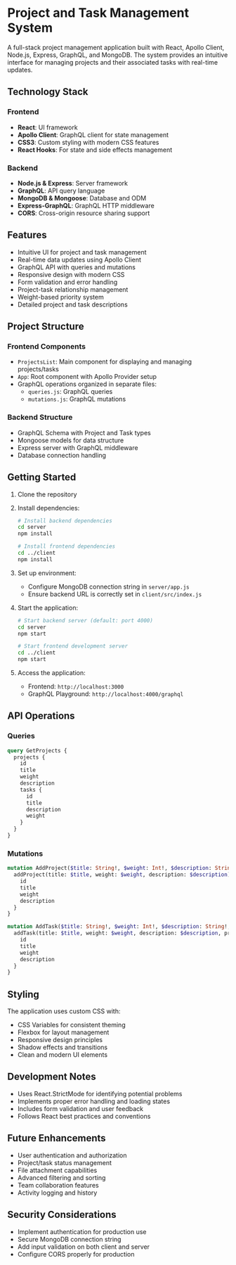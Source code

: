 # Project and Task Management System

A full-stack project management application built with React, Apollo Client, Node.js, Express, GraphQL, and MongoDB. The system provides an intuitive interface for managing projects and their associated tasks with real-time updates.

## Technology Stack

### Frontend
- **React**: UI framework
- **Apollo Client**: GraphQL client for state management
- **CSS3**: Custom styling with modern CSS features
- **React Hooks**: For state and side effects management

### Backend
- **Node.js & Express**: Server framework
- **GraphQL**: API query language
- **MongoDB & Mongoose**: Database and ODM
- **Express-GraphQL**: GraphQL HTTP middleware
- **CORS**: Cross-origin resource sharing support

## Features

- Intuitive UI for project and task management
- Real-time data updates using Apollo Client
- GraphQL API with queries and mutations
- Responsive design with modern CSS
- Form validation and error handling
- Project-task relationship management
- Weight-based priority system
- Detailed project and task descriptions

## Project Structure

### Frontend Components
- `ProjectsList`: Main component for displaying and managing projects/tasks
- `App`: Root component with Apollo Provider setup
- GraphQL operations organized in separate files:
  - `queries.js`: GraphQL queries
  - `mutations.js`: GraphQL mutations

### Backend Structure
- GraphQL Schema with Project and Task types
- Mongoose models for data structure
- Express server with GraphQL middleware
- Database connection handling

## Getting Started

1. Clone the repository

2. Install dependencies:
   ```bash
   # Install backend dependencies
   cd server
   npm install

   # Install frontend dependencies
   cd ../client
   npm install
   ```

3. Set up environment:
   - Configure MongoDB connection string in `server/app.js`
   - Ensure backend URL is correctly set in `client/src/index.js`

4. Start the application:
   ```bash
   # Start backend server (default: port 4000)
   cd server
   npm start

   # Start frontend development server
   cd ../client
   npm start
   ```

5. Access the application:
   - Frontend: `http://localhost:3000`
   - GraphQL Playground: `http://localhost:4000/graphql`

## API Operations

### Queries
```graphql
query GetProjects {
  projects {
    id
    title
    weight
    description
    tasks {
      id
      title
      description
      weight
    }
  }
}
```

### Mutations
```graphql
mutation AddProject($title: String!, $weight: Int!, $description: String!) {
  addProject(title: $title, weight: $weight, description: $description) {
    id
    title
    weight
    description
  }
}

mutation AddTask($title: String!, $weight: Int!, $description: String!, $projectId: ID!) {
  addTask(title: $title, weight: $weight, description: $description, projectId: $projectId) {
    id
    title
    weight
    description
  }
}
```

## Styling

The application uses custom CSS with:
- CSS Variables for consistent theming
- Flexbox for layout management
- Responsive design principles
- Shadow effects and transitions
- Clean and modern UI elements

## Development Notes

- Uses React.StrictMode for identifying potential problems
- Implements proper error handling and loading states
- Includes form validation and user feedback
- Follows React best practices and conventions

## Future Enhancements
- User authentication and authorization
- Project/task status management
- File attachment capabilities
- Advanced filtering and sorting
- Team collaboration features
- Activity logging and history

## Security Considerations
- Implement authentication for production use
- Secure MongoDB connection string
- Add input validation on both client and server
- Configure CORS properly for production
